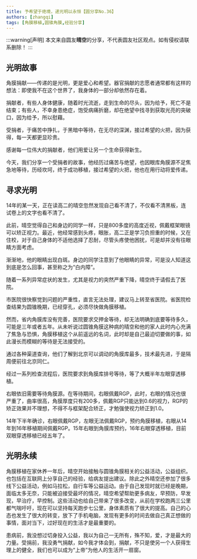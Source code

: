 ```yaml
---
title: 予希望于绝境，递光明以永恒【圆分享No.36】
authors: [zhangqi]
tags: [角膜移植,圆锥角膜,经验分享]
---
```


:::warning[声明]
本文来自圆友**晴空**的分享，不代表圆友社区观点。如有侵权请联系删除！
:::

## 光明故事

角膜捐献——传递的是光明，更是爱心和希望。器官捐献的志愿者通常都有这样的想法：即使我不在这个世界了，我身体的一部分却依然存在着。

捐献者，有些人身体健康，随着时光流逝，走到生命的尽头，因为给予，死亡不是结束；有些人，不幸身患绝症，饱受病痛折磨，却在绝望中找寻到获取光亮的突破口，因为给予，所以慰藉。

受捐者，于痛苦中挣扎，于黑暗中等待，在无尽的深渊，接过希望的火把，因为获得，每一天都更显珍贵。

感谢每一位伟大的捐献者，他们用爱让另一个生命获得新生。

今天，我们分享一个受捐者的故事，他经历过痛苦与绝望，也因眼库角膜源不足焦急地等待，历经坎坷，终于成功移植，接过希望的火把，他也在用行动将爱传递。

## 寻求光明

14年的某一天，正在读高二的晴空忽然发现自己看不清了，不仅看不清黑板，连试卷上的文字也看不清了。

此前，晴空觉得自己和身边的同学一样，只是800多度的高度近视，佩戴框架眼镜可以矫正视力。最近，他经常感到头疼，眼胀，高二正是学习负担重的时候，又在住校，对于自己身体的不适他选择了忍耐，尽管头疼使他困扰，可是却并没有往眼睛方面考虑。

渐渐地，他的眼睛出现白斑。身边的同学注意到了他眼睛的异常，可是没人知道这到底是怎么回事，甚至称之为“白内障”。

随着一系列异常症状的发生，尤其是视力的突然严重下降，晴空终于请假去了医院。

市医院很快察觉到问题的严重性，直言无法处理，建议马上转至省医院。省医院检查结果为圆锥晚期，已经穿孔，必须尽快做角膜移植。

然而，省内角膜库没有完善，医院要求交押金等待，却无法明确到底要等待多久，可能是三年或者五年。从未听说过圆锥角膜这种病的晴空和他的家人此时内心充满了焦急与恐惧，角膜移植这个从前遥远的名词，此时却是自己最迫切要做的事，如此漫长而模糊的等待是无法接受的。

通过各种渠道查询，他们了解到北京可以调动的角膜库最多，技术最先进，于是隔周便前往北京同仁。

经过一系列检查流程后，医院要求到角膜库排号等待，等了大概半年左眼穿透移植。

右眼依旧需要等待角膜源。在等待期间，右眼佩戴RGP，此时，右眼的情况也很严重了，曲率很高，角膜厚度只有200多，佩戴RGP只能达到0.6的视力，RGP的矫正效果并不理想，不得不与框架配合矫正，才勉强使视力矫正到1.0。

14年下半年确诊，右眼佩戴RGP，左眼无法佩戴RGP，预约角膜移植，右眼从14年到16年移植期间佩戴RGP。15年右眼到角膜库预约，16年右眼穿透移植，目前双眼穿透移植已经五年了。

## 光明永续

角膜移植在家休养一年后，晴空开始接触与圆锥角膜相关的公益活动，公益组织。也包括在互联网上分享自己的经验，给病友提出建议。除此之外晴空还参加了很多线下公益活动，例如马拉松，自行车等公益运动。由于自己发现时就已经是晚期，面临太多无奈，只能被迫接受最坏的情况，晴空希望帮助更多病友，早预防，早发现，早治疗，早控制。这些活动也给自己带来了很多改变，从前在学校跑两三公里都气喘吁吁，现在可以坚持每天跑步七公里，身体素质有了很大的提高。自己的心态也发生了很大的转变，放下了手机电脑，发现有更多的时间去做自己真正想做的事情，面对当下，过好现在的生活才是最重要的。

患病前，我没想过切身投入公益，我以为自己一无所有，殊不知，爱，才是最大的力量。受捐前，我没勇气捐献，如今我才体会到，捐献，不只是使另一个人获得生理上的健全，我们也可以成为“上帝”为他人的生活开一扇窗。
